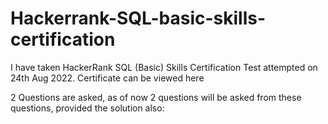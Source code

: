 # Hackerrank-SQL-basic-skills-certification

I have taken HackerRank SQL (Basic) Skills Certification Test attempted on 24th Aug 2022. Certificate can be viewed here

2 Questions are asked, as of now 2 questions will be asked from these questions, provided the solution also:


